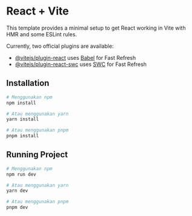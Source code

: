 # React + Vite

This template provides a minimal setup to get React working in Vite with HMR and some ESLint rules.

Currently, two official plugins are available:

- [@vitejs/plugin-react](https://github.com/vitejs/vite-plugin-react/blob/main/packages/plugin-react/README.md) uses [Babel](https://babeljs.io/) for Fast Refresh
- [@vitejs/plugin-react-swc](https://github.com/vitejs/vite-plugin-react-swc) uses [SWC](https://swc.rs/) for Fast Refresh

## Installation

```bash
# Menggunakan npm
npm install
```

```bash
# Atau menggunakan yarn
yarn install
```

```bash
# Atau menggunakan pnpm
pnpm install
```

## Running Project

```bash
# Menggunakan npm
npm run dev
```

```bash
# Atau menggunakan yarn
yarn dev
```

```bash
# Atau menggunakan pnpm
pnpm dev
```